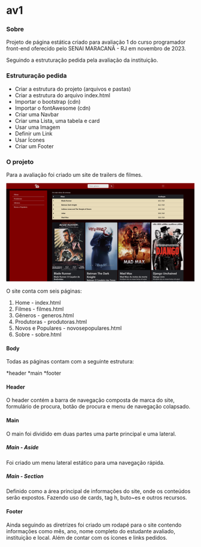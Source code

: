 # av1

### Sobre

Projeto de página estática criado para avaliação 1 do curso programador front-end
oferecido pelo SENAI MARACANÃ - RJ em novembro de 2023.

Seguindo a estruturação pedida pela avaliação da instituição.

### Estruturação pedida

* Criar a estrutura do projeto (arquivos e pastas)
* Criar a estrutura do arquivo index.html
* Importar o bootstrap (cdn)
* Importar o fontAwesome (cdn)
* Criar uma Navbar
* Criar uma Lista, uma tabela e card
* Usar uma Imagem
* Definir um Link
* Usar Ícones
* Criar um Footer

### O projeto

Para a avaliação foi criado um site de trailers de filmes.

![Sitecineflix.png](/img/Sitecineflix.png)

O site conta com seis páginas:

1. Home - index.html
2. Filmes - filmes.html
3. Gêneros - generos.html
4. Produtoras - produtoras.html
5. Novos e Populares - novosepopulares.html
6. Sobre - sobre.html

#### Body

Todas as páginas contam com a seguinte estrutura:

*header
*main
*footer

#### Header

O header contém a barra de navegação composta de marca do site, formulário 
de procura, botão de procura e menu de navegação colapsado. 

#### Main

O main foi dividido em duas partes uma parte principal e uma lateral.

##### Main - Aside

Foi criado um menu lateral estático para uma navegação rápida.

##### Main - Section

Definido como a área principal de informações do site, onde os conteúdos 
serão expostos. Fazendo uso de cards, tag h, buto~es e outros recursos.

#### Footer

Ainda seguindo as diretrizes foi criado um rodapé para o site contendo 
informações como mês, ano, nome completo do estudante avaliado, instituição e local.
Além de contar com os ícones e links pedidos.


